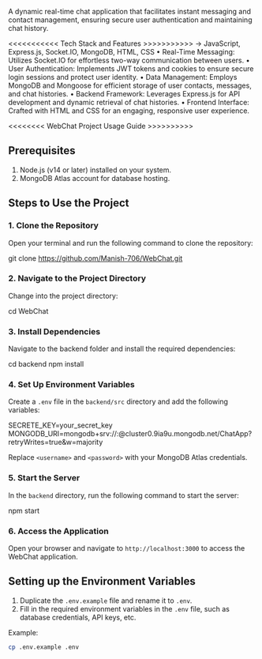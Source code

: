 A dynamic real-time chat application that facilitates instant messaging and contact management, ensuring secure user 
authentication and maintaining chat history. 

  <<<<<<<<<<< Tech Stack and Features >>>>>>>>>>>
  -> JavaScript, Express.js, Socket.IO, MongoDB, HTML, CSS 
• Real-Time Messaging: Utilizes Socket.IO for effortless two-way communication between users. 
• User Authentication: Implements JWT tokens and cookies to ensure secure login sessions and protect user identity. 
• Data Management: Employs MongoDB and Mongoose for efficient storage of user contacts, messages, and chat 
histories. 
• Backend Framework: Leverages Express.js for API development and dynamic retrieval of chat histories. 
• Frontend Interface: Crafted with HTML and CSS for an engaging, responsive user experience. 


<<<<<<<< WebChat Project Usage Guide >>>>>>>>>>

## Prerequisites
1. Node.js (v14 or later) installed on your system.
2. MongoDB Atlas account for database hosting.

## Steps to Use the Project

### 1. Clone the Repository
   Open your terminal and run the following command to clone the repository:
  
   git clone https://github.com/Manish-706/WebChat.git
  

### 2. Navigate to the Project Directory
   Change into the project directory:
   
   cd WebChat
 

### 3. Install Dependencies
   Navigate to the backend folder and install the required dependencies:
  
   cd backend
   npm install
  

### 4. Set Up Environment Variables
   Create a `.env` file in the `backend/src` directory and add the following variables:
   
   SECRETE_KEY=your_secret_key
   MONGODB_URI=mongodb+srv://<username>:<password>@cluster0.9ia9u.mongodb.net/ChatApp?retryWrites=true&w=majority
 
   Replace `<username>` and `<password>` with your MongoDB Atlas credentials.

### 5. Start the Server
   In the `backend` directory, run the following command to start the server:
 
   npm start
  

### 6. Access the Application
   Open your browser and navigate to `http://localhost:3000` to access the WebChat application.
























## Setting up the Environment Variables

1. Duplicate the `.env.example` file and rename it to `.env`.
2. Fill in the required environment variables in the `.env` file, such as database credentials, API keys, etc.

Example:

```bash
cp .env.example .env

